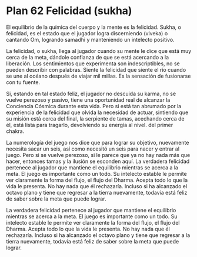 # Plan 62 Felicidad (sukha)

El equilibrio de la química del cuerpo y la mente es la felicidad. Sukha, o felicidad, es el estado que el jugador logra discerniendo (viveka) o cantando Om, logrando samadhi y manteniendo un intelecto positivo.

La felicidad, o sukha, llega al jugador cuando su mente le dice que está muy cerca de la meta, dándole confianza de que se está acercando a la liberación. Los sentimientos que experimenta son indescriptibles, no se pueden describir con palabras. Siente la felicidad que siente el río cuando se une al océano después de viajar mil millas. Es la sensación de fusionarse con tu fuente.

Si, estando en tal estado feliz, el jugador no descuida su karma, no se vuelve perezoso y pasivo, tiene una oportunidad real de alcanzar la Conciencia Cósmica durante esta vida. Pero si está tan abrumado por la experiencia de la felicidad que olvida la necesidad de actuar, sintiendo que su misión está cerca del final, la serpiente de tamas, acechando cerca de él, está lista para tragarlo, devolviendo su energía al nivel. del primer chakra.

La numerología del juego nos dice que para lograr su objetivo, nuevamente necesita sacar un seis, así como necesitó un seis para nacer y entrar al juego. Pero si se vuelve perezoso, si le parece que ya no hay nada más que hacer, entonces tamas y la ilusión se esconden aquí. La verdadera felicidad pertenece al jugador que mantiene el equilibrio mientras se acerca a la meta. El juego es importante como un todo. Su intelecto estable le permite ver claramente la forma del flujo, el flujo del Dharma. Acepta todo lo que la vida le presenta. No hay nada que él rechazaría. Incluso si ha alcanzado el octavo plano y tiene que regresar a la tierra nuevamente, todavía está feliz de saber sobre la meta que puede lograr.

La verdadera felicidad pertenece al jugador que mantiene el equilibrio mientras se acerca a la meta. El juego es importante como un todo. Su intelecto estable le permite ver claramente la forma del flujo, el flujo del Dharma. Acepta todo lo que la vida le presenta. No hay nada que él rechazaría. Incluso si ha alcanzado el octavo plano y tiene que regresar a la tierra nuevamente, todavía está feliz de saber sobre la meta que puede lograr.
